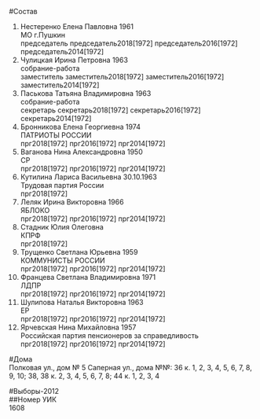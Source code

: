 #Состав  
1. Нестеренко Елена Павловна 1961  
    МО г.Пушкин  
    председатель председатель2018[1972] председатель2016[1972] председатель2014[1972]  
2. Чулицкая Ирина Петровна 1963  
    собрание-работа  
    заместитель заместитель2018[1972] заместитель2016[1972] заместитель2014[1972]  
3. Паськова Татьяна Владимировна 1963  
    собрание-работа  
    секретарь секретарь2018[1972] секретарь2016[1972] секретарь2014[1972]  
4. Бронникова Елена Георгиевна 1974  
    ПАТРИОТЫ РОССИИ  
    прг2018[1972] прг2016[1972] прг2014[1972]  
5. Ваганова Нина Александровна 1950  
    СР  
    прг2018[1972] прг2016[1972] прг2014[1972]  
6. Кутилина Лариса Васильевна 30.10.1963  
    Трудовая партия России  
    прг2018[1972]  
7. Леляк Ирина Викторовна 1966  
    ЯБЛОКО  
    прг2018[1972] прг2016[1972] прг2014[1972]  
8. Стадник Юлия Олеговна  
    КПРФ  
    прг2018[1972]  
9. Трущенко Светлана Юрьевна 1959  
    КОММУНИСТЫ РОССИИ  
    прг2018[1972] прг2016[1972] прг2014[1972]  
10. Францева Светлана Владимировна 1971  
    ЛДПР  
    прг2018[1972] прг2016[1972] прг2014[1972]  
11. Шулипова Наталья Викторовна 1963  
    ЕР  
    прг2018[1972] прг2016[1972] прг2014[1972]  
12. Ярчевская Нина Михайловна 1957  
    Российская партия пенсионеров за справедливость  
    прг2018[1972] прг2016[1972] прг2014[1972]  

#Дома  
Полковая ул., дом № 5 Саперная ул., дома №№: 36 к. 1, 2, 3, 4, 5, 6, 7, 8, 9, 10; 38, 38 к. 2, 3, 4, 5, 6, 7, 8; 44 к. 1, 2, 3, 4  
  
#Выборы-2012  
##Номер УИК  
1608  
